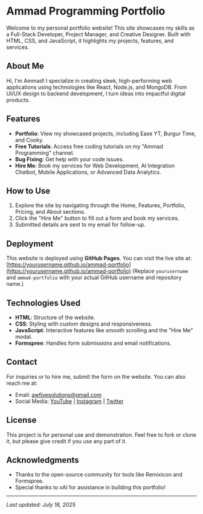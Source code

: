 # Ammad Programming Portfolio

Welcome to my personal portfolio website! This site showcases my skills as a Full-Stack Developer, Project Manager, and Creative Designer. Built with HTML, CSS, and JavaScript, it highlights my projects, features, and services.

## About Me
Hi, I'm Ammad! I specialize in creating sleek, high-performing web applications using technologies like React, Node.js, and MongoDB. From UI/UX design to backend development, I turn ideas into impactful digital products.

## Features
- **Portfolio**: View my showcased projects, including Ease YT, Burgur Time, and Cooky.
- **Free Tutorials**: Access free coding tutorials on my "Ammad Programming" channel.
- **Bug Fixing**: Get help with your code issues.
- **Hire Me**: Book my services for Web Development, AI Integration Chatbot, Mobile Applications, or Advanced Data Analytics.

## How to Use
1. Explore the site by navigating through the Home, Features, Portfolio, Pricing, and About sections.
2. Click the "Hire Me" button to fill out a form and book my services.
3. Submitted details are sent to my email for follow-up.

## Deployment
This website is deployed using **GitHub Pages**. You can visit the live site at:
[https://yourusername.github.io/ammad-portfolio](https://yourusername.github.io/ammad-portfolio)
(Replace `yourusername` and `ammad-portfolio` with your actual GitHub username and repository name.)

## Technologies Used
- **HTML**: Structure of the website.
- **CSS**: Styling with custom designs and responsiveness.
- **JavaScript**: Interactive features like smooth scrolling and the "Hire Me" modal.
- **Formspree**: Handles form submissions and email notifications.

## Contact
For inquiries or to hire me, submit the form on the website. You can also reach me at:
- Email: [awfivesolutions@gmail.com](mailto:awfivesolutions@gmail.com)
- Social Media: [YouTube](https://youtube.com) | [Instagram](https://instagram.com) | [Twitter](https://twitter.com)

## License
This project is for personal use and demonstration. Feel free to fork or clone it, but please give credit if you use any part of it.

## Acknowledgments
- Thanks to the open-source community for tools like Remixicon and Formspree.
- Special thanks to xAI for assistance in building this portfolio!

---

*Last updated: July 16, 2025*